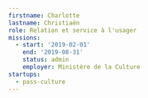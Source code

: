```yaml
---
firstname: Charlotte
lastname: Christiaën
role: Relation et service à l'usager
missions:
  - start: '2019-02-01'
    end: '2019-08-31'
    status: admin
    employer: Ministère de la Culture
startups:
  - pass-culture
---
```

